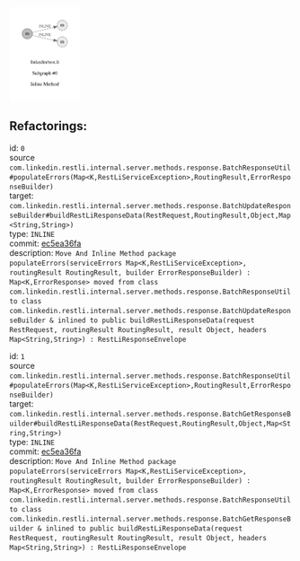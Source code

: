 <img src=subgraph_atomic_0.svg width=25%>

## Refactorings:

id: `0`\
source `com.linkedin.restli.internal.server.methods.response.BatchResponseUtil#populateErrors(Map<K,RestLiServiceException>,RoutingResult,ErrorResponseBuilder)`\
target: `com.linkedin.restli.internal.server.methods.response.BatchUpdateResponseBuilder#buildRestLiResponseData(RestRequest,RoutingResult,Object,Map<String,String>)`\
type: `INLINE`\
commit: [ec5ea36fa](https://github.com/linkedin/rest.li/commit/ec5ea36faa3dd74585bb339beabdba6149ed63be)\
description: `Move And Inline Method package populateErrors(serviceErrors Map<K,RestLiServiceException>, routingResult RoutingResult, builder ErrorResponseBuilder) : Map<K,ErrorResponse> moved from class com.linkedin.restli.internal.server.methods.response.BatchResponseUtil to class com.linkedin.restli.internal.server.methods.response.BatchUpdateResponseBuilder & inlined to public buildRestLiResponseData(request RestRequest, routingResult RoutingResult, result Object, headers Map<String,String>) : RestLiResponseEnvelope`

id: `1`\
source `com.linkedin.restli.internal.server.methods.response.BatchResponseUtil#populateErrors(Map<K,RestLiServiceException>,RoutingResult,ErrorResponseBuilder)`\
target: `com.linkedin.restli.internal.server.methods.response.BatchGetResponseBuilder#buildRestLiResponseData(RestRequest,RoutingResult,Object,Map<String,String>)`\
type: `INLINE`\
commit: [ec5ea36fa](https://github.com/linkedin/rest.li/commit/ec5ea36faa3dd74585bb339beabdba6149ed63be)\
description: `Move And Inline Method package populateErrors(serviceErrors Map<K,RestLiServiceException>, routingResult RoutingResult, builder ErrorResponseBuilder) : Map<K,ErrorResponse> moved from class com.linkedin.restli.internal.server.methods.response.BatchResponseUtil to class com.linkedin.restli.internal.server.methods.response.BatchGetResponseBuilder & inlined to public buildRestLiResponseData(request RestRequest, routingResult RoutingResult, result Object, headers Map<String,String>) : RestLiResponseEnvelope`

